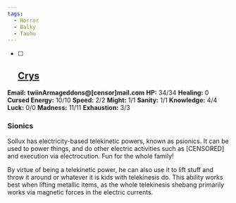 ```yaml
---
tags:
  - Horror
  - Balky
  - Tauhu
---
```

- [ ] ## [Crys](Crys.md)

**Email:** **twiinArmageddons@[censor]mail.com**
**HP:** 34/34
**Healing:** 0
**Cursed Energy:** 10/10
**Speed:** 2/2
**Might:** 1/1
**Sanity:** 1/1
**Knowledge:** 4/4
**Luck:** 0/0
**Madness:** 11/11
**Exhaustion:** 3/3

### **Sionics** 

Sollux has electricity-based telekinetic powers, known as psionics. It can be used to power things, and do other electric activities such as [CENSORED] and execution via electrocution. Fun for the whole family!

By virtue of being a telekinetic power, he can also use it to lift stuff and throw it around or whatever it is kids with telekinesis do. This ability works best when lifting metallic items, as the whole telekinesis shebang primarily works via magnetic forces in the electric currents.
